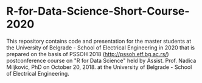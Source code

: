 # R-for-Data-Science-Short-Course-2020
This repository contains code and presentation for the master students at the University of Belgrade - School of Electrical Engineering in 2020 that is prepared on the basis of PSSOH 2018 (http://pssoh.etf.bg.ac.rs/) postconference course on "R for Data Science" held by Assist. Prof. Nadica Miljković, PhD on October 20, 2018. at the University of Belgrade - School of Electrical Engineering.
